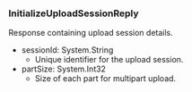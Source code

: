 ### InitializeUploadSessionReply
Response containing upload session details.

- sessionId: System.String
  - Unique identifier for the upload session.
- partSize: System.Int32
  - Size of each part for multipart upload.
